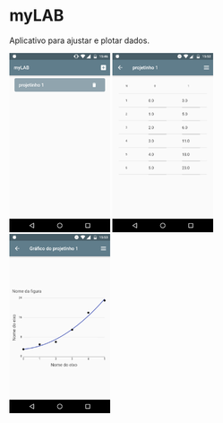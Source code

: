 # myLAB

Aplicativo para ajustar e plotar dados.

<img src="https://github.com/bentoavb/mylab/blob/master/images/img1.png" width="180" height="320" />
<img src="https://github.com/bentoavb/mylab/blob/master/images/img2.png" width="180" height="320" />
<img src="https://github.com/bentoavb/mylab/blob/master/images/img3.png" width="180" height="320" />